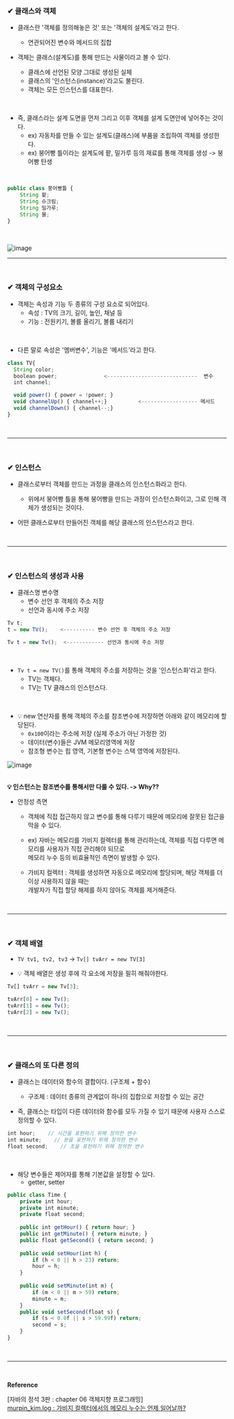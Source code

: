 ### ✔ 클래스와 객체
- 클래스란 '객체를 정의해놓은 것' 또는 '객체의 설계도'라고 한다.
  - 연관되어진 변수와 메서드의 집합

- 객체는 클래스(설계도)를 통해 만드는 사물이라고 볼 수 있다.
  - 클래스에 선언된 모양 그대로 생성된 실체
  - 클래스의 '인스턴스(instance)'라고도 불린다.
  - 객체는 모든 인스턴스를 대표한다.
<br>

- 즉, 클래스라는 설계 도면을 먼저 그리고 이후 객체를 설계 도면안에 넣어주는 것이다.
  - ex) 자동차를 만들 수 있는 설계도(클래스)에 부품을 조립하여 객체를 생성한다.
  - ex) 붕어빵 틀이라는 설계도에 팥, 밀가루 등의 재료를 통해 객체를 생성  ->  붕어빵 탄생
<br>

```javascript
public class 붕어빵틀 {
	String 팥;
	String 슈크림;
	String 밀가루;
	String 물;
}

```
<br>

![image](https://github.com/yejun95/Today-I-Learned/assets/121341413/3c43ce4c-509e-48f2-9929-5e5213680652)
<br>
<hr>
<br>

### ✔ 객체의 구성요소
- 객체는 속성과 기능 두 종류의 구성 요소로 되어있다.
  - 속성 : TV의 크기, 길이, 높인, 채널 등
  - 기능 : 전원키기, 볼륨 올리기, 볼륨 내리기
<br>

- 다른 말로 속성은 '멤버변수', 기능은 '메서드'라고 한다.

```javascript
class TV{
  String color;
  boolean power;               <-----------------------------  변수
  int channel;

  void power() { power = !power; }
  void channelUp() { channel++;}          <------------------ 메서드
  void channelDown() { channel--;}
}
```
<br>
<hr>
<br>

### ✔ 인스턴스
- 클래스로부터 객체를 만드는 과정을 클래스의 인스턴스화라고 한다.
  - 위에서 붕어빵 틀을 통해 붕어빵을 만드는 과정이 인스턴스화이고, 그로 인해 객체가 생성되는 것이다.

- 어떤 클래스로부터 만들어진 객체를 해당 클래스의 인스턴스라고 한다.
<br>
<hr>
<br>

### ✔ 인스턴스의 생성과 사용
- 클래스명 변수명
  - 변수 선언 후 객체의 주소 저장
  - 선언과 동시에 주소 저장

```javascript
Tv t;
t = new TV();    <---------- 변수 선언 후 객체의 주소 저장

Tv t = new Tv();  <------------ 선언과 동시에 주소 저장 
```
<br>

- `Tv t = new TV()`를 통해 객체의 주소를 저장하는 것을 '인스턴스화'라고 한다.
  - TV는 객체다.
  - TV는 TV 클래스의 인스턴스다.
<br>

- 💡 new 연산자를 통해 객체의 주소를 참조변수에 저장하면 아래와 같이 메모리에 할당된다.
  - `0x100`이라는 주소에 저장 (실제 주소가 아닌 가정한 것)
  - 데이터(변수)들은 JVM 메모리영역에 저장
  - 참조형 변수는 힙 영역, 기본형 변수는 스택 영역에 저장된다.

![image](https://github.com/yejun95/Today-I-Learned/assets/121341413/f959ebeb-cc91-4897-b043-0c140f4d0706)
<br>
<br>

**💡 인스턴스는 참조변수를 통해서만 다룰 수 있다.  ->  Why??** 
- 안정성 측면
  - 객체에 직접 접근하지 않고 변수를 통해 다루기 때문에 메모리에 잘못된 접근을 막을 수 있다.
  - ex) 자바는 메모리를 가비지 컬렉터를 통해 관리하는데, 객체를 직접 다루면 메모리를 사용자가 직접 관리해야 되므로<br>
       메모리 누수 등의 비효율적인 측면이 발생할 수 있다.

  - 가비지 컬렉터 : 객체를 생성하면 자동으로 메모리에 할당되며, 해당 객체를 더 이상 사용하지 않을 때는<br>
     개발자가 직접 할당 해제를 하지 않아도 객체를 제거해준다.
<br>
<hr>
<br>

### ✔ 객체 배열
- `TV tv1, tv2, tv3` -> `Tv[] tvArr = new TV[3]`

- 💡 객체 배열은 생성 후에 각 요소에 저장을 필히 해줘야한다.

```javascript
Tv[] tvArr = new Tv[3];

tvArr[0] = new Tv();
tvArr[1] = new Tv();
tvArr[2] = new Tv();
```
<br>
<hr>
<br>

### ✔ 클래스의 또 다른 정의
- 클래스는 데이터와 함수의 결합이다. (구조체 + 함수)
  - 구조체 : 데이터 종류의 관계없이 하나의 집합으로 저장할 수 있는 공간
 
- 즉, 클래스는 타입이 다른 데이터와 함수를 모두 가질 수 있기 때문에 사용자 스스로 정의할 수 있다.
  
```javascript
int hour;    // 시간을 표현하기 위해 정의한 변수
int minute;    // 분을 표현하기 위해 정의한 변수
float second;    // 초을 표현하기 위해 정의한 변수
```
<br>

- 해당 변수들은 제어자를 통해 기본값을 설정할 수 있다.
  - getter, setter
 
```javascript
public class Time {
	private int hour;
	private int minute;
	private float second;
	
	public int getHour() { return hour; }
	public int getMinute() { return minute;	}
	public float getSecond() { return second; }
	
	public void setHour(int h) {
		if (h < 0 || h > 23) return;
		hour = h;
	}
	
	public void setMinute(int m) {
		if (m < 0 || m > 59) return;
		minute = m;
	}
	public void setSecond(float s) {
		if (s < 0.0f || s > 59.99f) return;
		second = s;
	}
}
```
 <br>
 <hr>
 <br>

**Reference**<br>

[자바의 정석 3판 : chapter 06 객체지향 프로그래밍]<br>
[murpin_kim.log : 가비지 컬렉터에서의 메모리 누수는 언제 일어날까?](https://velog.io/@muman_kim/JavaScript-%EA%B0%80%EB%B9%84%EC%A7%80-%EC%BB%AC%EB%A0%89%ED%84%B0%EC%97%90%EC%84%9C%EC%9D%98-%EB%A9%94%EB%AA%A8%EB%A6%AC-%EB%88%84%EC%88%98%EB%8A%94-%EC%96%B8%EC%A0%9C-%EC%9D%BC%EC%96%B4%EB%82%A0%EA%B9%8CGarbage-Collector)
  
